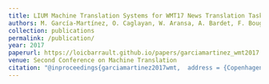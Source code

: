 ```yaml
---
title: LIUM Machine Translation Systems for WMT17 News Translation Task
authors: M. García-Martínez, O. Caglayan, W. Aransa, A. Bardet, F. Bougares, L. Barrault
collection: publications
permalink: /publication/
year: 2017
paperurl: https://loicbarrault.github.io/papers/garciamartinez_wmt2017.pdf
venue: Second Conference on Machine Translation
citation: "@inproceedings{garciamartinez2017wmt,  address = {Copenhagen, Denmark},  author = {M. García-Martínez, O. Caglayan, W. Aransa, A. Bardet, F. Bougares, L. Barrault},  booktitle = {Second Conference on Machine Translation},  category = {ACTI},  project = {M2CR},  title = {LIUM Machine Translation Systems for WMT17 News Translation Task},  url = {https://loicbarrault.github.io/papers/garciamartinez_wmt2017.pdf},  year = {2017} }  "
---
```

